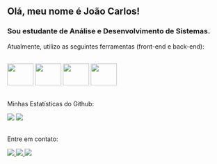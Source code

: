 ## Olá, meu nome é João Carlos!
### Sou estudante de Análise e Desenvolvimento de Sistemas.

Atualmente, utilizo as seguintes ferramentas (front-end e back-end):

<div  style="display: inline_block"> </br>
  <img width="60" height="50" src="https://cdn.jsdelivr.net/gh/devicons/devicon@latest/icons/javascript/javascript-original.svg" />
  <img width="60" height="50" src="https://cdn.jsdelivr.net/gh/devicons/devicon@latest/icons/react/react-original-wordmark.svg" />
  <img  width="60" height="50" src="https://cdn.jsdelivr.net/gh/devicons/devicon@latest/icons/nodejs/nodejs-original-wordmark.svg" />
  <img  width="60" height="50" src="https://cdn.jsdelivr.net/gh/devicons/devicon@latest/icons/csharp/csharp-original.svg" />
</div> </br>


Minhas Estatísticas do Github: 

 <div>
    <img src="https://github-readme-stats.vercel.app/api/top-langs/?username=joaobueno07&theme=tokyonight&layout=donut"/>
    <img src="https://github-readme-stats.vercel.app/api?username=joaobueno07&theme=tokyonight&show_icons=true"/>
 </div> </br>

  Entre em contato:
<div>
  <a href="mailto:buenotjoao07@gmail.com" target="_blank">
    <img src="https://img.shields.io/badge/Gmail-D14836?style=for-the-badge&logo=gmail&logoColor=white" target="_blank">
  </a>
  
  <a href="https://www.linkedin.com/in/jo%C3%A3o-bueno-7b0799261/">
    <img src="https://img.shields.io/badge/LinkedIn-0077B5?style=for-the-badge&logo=linkedin&logoColor=white">
  </a>

  <a href="https://portifolio-tau-six-83.vercel.app/contato">
    <img src="https://img.shields.io/badge/website-000000?style=for-the-badge&logo=About.me&logoColor=white">
  </a>
</div>
